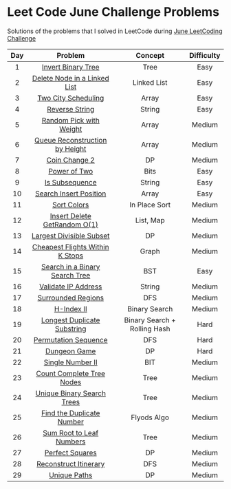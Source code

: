 # Leet Code June Challenge Problems
Solutions of the problems that I solved in LeetCode during [June LeetCoding Challenge](https://leetcode.com/explore/challenge/card/june-leetcoding-challenge)


| Day | Problem                                                                                 | Concept                    | Difficulty | 
| :--:|:--------------------------------------------------------------------------------------: | :-------------------------:| :---------:|
| 1   | [Invert Binary Tree](https://leetcode.com/problems/invert-binary-tree/)                   | Tree              |     Easy   |
| 2   | [Delete Node in a Linked List](https://leetcode.com/problems/delete-node-in-a-linked-list/solution/)| Linked List  |     Easy   |
| 3   | [Two City Scheduling](https://leetcode.com/problems/two-city-scheduling/)                   | Array              |     Easy   |
| 4   | [Reverse String](https://leetcode.com/problems/reverse-string/)                   | String              |     Easy   |
| 5   | [Random Pick with Weight](https://leetcode.com/problems/random-pick-with-weight/)              | Array           |     Medium   |
| 6   | [Queue Reconstruction by Height](https://leetcode.com/problems/queue-reconstruction-by-height/)  | Array           |     Medium | 
| 7   | [Coin Change 2](https://leetcode.com/problems/coin-change-2/)  | DP           |     Medium | 
| 8   | [Power of Two](https://leetcode.com/problems/power-of-two/)  | Bits           |     Easy | 
| 9   | [Is Subsequence](https://leetcode.com/problems/is-subsequence/)  | String           |     Easy | 
| 10   | [Search Insert Position](https://leetcode.com/problems/search-insert-position/)  | Array           |     Easy |
| 11   | [Sort Colors](https://leetcode.com/problems/sort-colors/)  | In Place Sort          |     Medium |
| 12   | [Insert Delete GetRandom O(1)](https://leetcode.com/problems/insert-delete-getrandom-o1/)  | List, Map        |     Medium |
| 13   | [Largest Divisible Subset](https://leetcode.com/problems/largest-divisible-subset/)  | DP        |     Medium |
| 14   | [Cheapest Flights Within K Stops](https://leetcode.com/problems/cheapest-flights-within-k-stops/)  | Graph        |     Medium |
| 15   | [Search in a Binary Search Tree](https://leetcode.com/problems/search-in-a-binary-search-tree/)  | BST        |     Easy |
| 16   | [Validate IP Address](https://leetcode.com/problems/validate-ip-address/)  | String        |     Medium |
| 17   | [Surrounded Regions](https://leetcode.com/problems/surrounded-regions/)  | DFS        |     Medium |
| 18   | [H-Index II](https://leetcode.com/problems/h-index-ii/https://leetcode.com/problems/surrounded-regions/)  | Binary Search  |     Medium |
| 19   | [Longest Duplicate Substring](https://leetcode.com/problems/longest-duplicate-substring/)  | Binary Search  + Rolling Hash|     Hard |
| 20   | [Permutation Sequence](https://leetcode.com/problems/permutation-sequence/)  | DFS|     Hard |
| 21   | [Dungeon Game](https://leetcode.com/problems/dungeon-game/)  | DP |     Hard |
| 22   | [Single Number II](https://leetcode.com/problems/single-number-ii/)  | BIT |     Medium |
| 23   | [Count Complete Tree Nodes](https://leetcode.com/problems/count-complete-tree-nodes/)  | Tree |     Medium |
| 24   | [Unique Binary Search Trees](https://leetcode.com/problems/unique-binary-search-trees/)  | Tree |     Medium |
| 25   | [Find the Duplicate Number](https://leetcode.com/problems/find-the-duplicate-number/)  | Flyods Algo |     Medium |
| 26   | [Sum Root to Leaf Numbers](https://leetcode.com/problems/sum-root-to-leaf-numbers/)  | Tree |     Medium |
| 27   | [Perfect Squares](https://leetcode.com/problems/perfect-squares/)  | DP |     Medium |
| 28   | [Reconstruct Itinerary](https://leetcode.com/problems/reconstruct-itinerary/)  | DFS |     Medium |
| 29   | [Unique Paths](https://leetcode.com/problems/unique-paths/)  | DP |     Medium |
